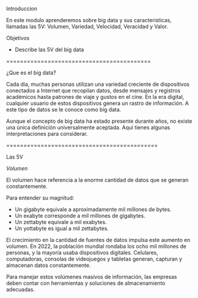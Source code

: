 Introduccion 

En este modulo aprenderemos sobre big data y sus caracteristicas, llamadas las 5V: Volumen, Variedad, Velocidad, Veracidad y Valor. 

Objetivos

- Describe las 5V del big data

==========================================

¿Que es el big data?

Cada día, muchas personas utilizan una variedad creciente de dispositivos conectados a Internet que recopilan datos, desde mensajes y registros académicos hasta patrones de viaje y gustos en el cine. En la era digital, cualquier usuario de estos dispositivos genera un rastro de información. A este tipo de datos se le conoce como big data.

Aunque el concepto de big data ha estado presente durante años, no existe una única definición universalmente aceptada. Aquí tienes algunas interpretaciones para considerar.

============================================

Las 5V 

*Volumen*

El volumen hace referencia a la enorme cantidad de datos que se generan constantemente.

Para entender su magnitud:

- Un gigabyte equivale a aproximadamente mil millones de bytes.
- Un exabyte corresponde a mil millones de gigabytes.
- Un zettabyte equivale a mil exabytes.
- Un yottabyte es igual a mil zettabytes.

El crecimiento en la cantidad de fuentes de datos impulsa este aumento en volumen. En 2022, la población mundial rondaba los ocho mil millones de personas, y la mayoría usaba dispositivos digitales. Celulares, computadoras, consolas de videojuegos y tabletas generan, capturan y almacenan datos constantemente.

Para manejar estos volúmenes masivos de información, las empresas deben contar con herramientas y soluciones de almacenamiento adecuadas.